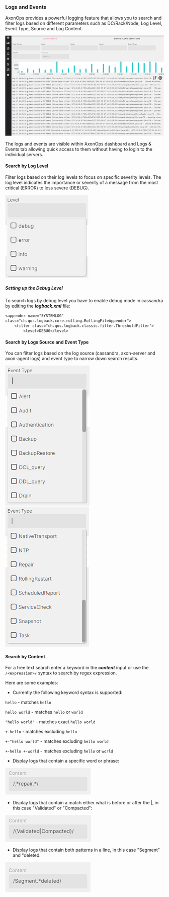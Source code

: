 
### Logs and Events

AxonOps provides a powerful logging feature that allows you to search and filter logs based on different parameters such as DC/Rack/Node, Log Level, Event Type, Source and Log Content.

![](logs_ui.png)

The logs and events are visible within AxonOps dashboard and Logs & Events tab allowing quick access to them without having to login to the individual servers.

#### Search by Log Level

Filter logs based on their log levels to focus on specific severity levels. The log level indicates the importance or severity of a message from the most critical (ERROR) to less severe (DEBUG).

![](log_level.png)

##### Setting up the Debug Level

To search logs by debug level you have to enable debug mode in cassandra by editing the ***logback.xml*** file:
```
<appender name="SYSTEMLOG" class="ch.qos.logback.core.rolling.RollingFileAppender">
    <filter class="ch.qos.logback.classic.filter.ThresholdFilter">
        <level>DEBUG</level>
```

#### Search by Logs Source and Event Type

You can filter logs based on the log source (cassandra, axon-server and axon-agent logs) and event type to narrow down search results.

![](logs_event_type1.png)
![](logs_event_type2.png)

#### Search by Content

For a free text search enter a keyword in the ***content*** input or use the `/<expression>/` syntax to search by regex expression.

Here are some examples:

* Currently the following keyword syntax is supported:

`hello` - matches `hello`

`hello world` - matches `hello` or `world`

`"hello world"` - matches exact `hello world`

`+-hello` - matches excluding `hello`

`+-"hello world"` - matches excluding `hello world`

`+-hello +-world` - matches excluding `hello` or `world`

* Display logs that contain a specific word or phrase:

![](logs_example_regexp1.png) 

* Display logs that contain a match either what is before or after the |, in this case "Validated" or "Compacted":

![](logs_example_regexp2.png)

* Display logs that contain both patterns in a line, in this case "Segment" and "deleted:

![](logs_example_regexp3.png)
